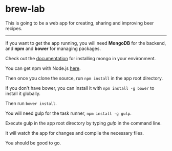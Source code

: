# brew-lab

This is going to be a web app for creating, sharing and improving beer recipes. 

---

If you want to get the app running, you will need **MongoDB** for the backend, and **npm** and **bower** for managing packages.

Check out the <a href="http://docs.mongodb.org/manual/installation/" target="_blank">documentation</a> for installing mongo in your environment. 

You can get npm with Node.js <a href="https://nodejs.org/download/" target="_blank">here</a>.

Then once you clone the source, run `npm install` in the app root directory.

If you don't have bower, you can install it with `npm install -g bower` to install it globally.

Then run `bower install`.

You will need gulp for the task runner, `npm install -g gulp`.

Execute gulp in the app root directory by typing *gulp* in the command line.

It will watch the app for changes and compile the necessary files.

You should be good to go.




